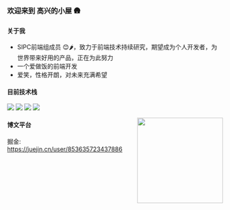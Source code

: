 ### 欢迎来到 高兴的小屋 🛖
#### 关于我
- SIPC前端组成员 😊🌶️，致力于前端技术持续研究，期望成为个人开发者，为世界带来好用的产品，正在为此努力
- 一个爱做饭的前端开发
- 爱笑，性格开朗，对未来充满希望

#### 目前技术栈

<code><img src="https://img.shields.io/badge/typescript-%23007ACC.svg?style=for-the-badge&logo=typescript&logoColor=white"/></code>
<code><img src="https://img.shields.io/badge/react-%2320232a.svg?style=for-the-badge&logo=react&logoColor=%2361DAFB"/></code>
<code><img src="https://img.shields.io/badge/node.js-6DA55F?style=for-the-badge&logo=node.js&logoColor=white"/></code>
<code><img src="https://img.shields.io/badge/vuejs-%2335495e.svg?style=for-the-badge&logo=vuedotjs&logoColor=%234FC08D"/></code>

<img align='Right' src="https://profile-counter.glitch.me/gaoxiaoxin/count.svg" width="200">

#### 博文平台
掘金: https://juejin.cn/user/853635723437886

